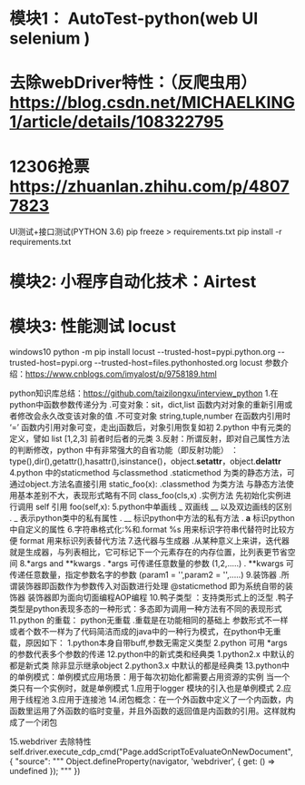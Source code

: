 # 模块1： AutoTest-python(web UI selenium )
# 去除webDriver特性：（反爬虫用）https://blog.csdn.net/MICHAELKING1/article/details/108322795
# 12306抢票 https://zhuanlan.zhihu.com/p/48077823
UI测试+接口测试(PYTHON 3.6)
pip freeze > requirements.txt
pip install -r requirements.txt

# 模块2:  小程序自动化技术：Airtest

# 模块3: 性能测试 locust
windows10 
python -m pip install locust  --trusted-host=pypi.python.org --trusted-host=pypi.org --trusted-host=files.pythonhosted.org
locust 参数介绍：https://www.cnblogs.com/imyalost/p/9758189.html

python知识库总结：https://github.com/taizilongxu/interview_python
1.在python中函数参数传递分为
    .可变对象：sit，dict,list 函数内对对象的重新引用或者修改会永久改变该对象的值
    .不可变对象 string,tuple,number 在函数内引用时 ‘=’ 函数内引用对象可变，走出j函数后，对象引用恢复如初
2.python 中有元类的定义，譬如 list  [1,2,3] 前者时后者的元类
3.反射：所谓反射，即对自己属性方法的判断修改，python 中有非常强大的自省功能（即反射功能）  ： type(),dir(),getattr(),hasattr(),isinstance()，object.__setattr__，object.__delattr__
4.python 中的staticmethod 与classmethod
    .staticmethod 为类的静态方法，可通过object.方法名直接引用  static_foo(x):
    .classmethod  为类方法 与静态方法使用基本差别不大，表现形式略有不同 class_foo(cls,x)
    .实例方法 先初始化实例进行调用  self 引用  foo(self,x):
5.python中单画线 _ 双画线 __ 以及双边画线的区别
    . _  表示python类中的私有属性
    . __ 标识python中方法的私有方法
    . __a__ 标识python中自定义的属性
6.字符串格式化:%和.format
    %s 用来标识字符串代替符时比较方便
    format 用来标识列表替代方法
7.迭代器与生成器
    .从某种意义上来讲，迭代器就是生成器，与列表相比，它可标记下一个元素存在的内存位置，比列表更节省空间
8.*args and **kwargs
    . *args  可传递任意数量的参数 (1,2,.....) 
    . **kwargs 可传递任意数量，指定参数名字的参数 (param1 = '',param2 = '',.....)
9.装饰器 
    .所谓装饰器即函数作为参数传入对函数进行处理 @staticmethod  即为系统自带的装饰器 装饰器即为面向切面编程AOP编程
10.鸭子类型 ：支持类形式上的泛型
    .鸭子类型是python表现多态的一种形式：多态即为调用一种方法有不同的表现形式
11.python 的重载： python无重载
    .重载是在功能相同的基础上 参数形式不一样或者个数不一样为了代码简洁而成的java中的一种行为模式，在python中无重载，原因如下：
        1.python本身自带buff,参数无需定义类型
        2.python 可用 *args 的参数代表多个参数的传递
12.python中的新式类和经典类
    1.python2.x 中默认的都是新式类 除非显示继承object
    2.python3.x 中默认的都是经典类
13.python中的单例模式：单例模式应用场景：用于每次初始化都需要占用资源的实例   当一个类只有一个实例时，就是单例模式
    1.应用于logger 模块的引入也是单例模式
    2.应用于线程池
    3.应用于连接池
14.闭包概念：在一个外函数中定义了一个内函数，内函数里运用了外函数的临时变量，并且外函数的返回值是内函数的引用。这样就构成了一个闭包

15.webdriver 去除特性
self.driver.execute_cdp_cmd("Page.addScriptToEvaluateOnNewDocument", {
            "source": """
                                        Object.defineProperty(navigator, 'webdriver', {
                                            get: () => undefined
                                        });
                                    """
        })
